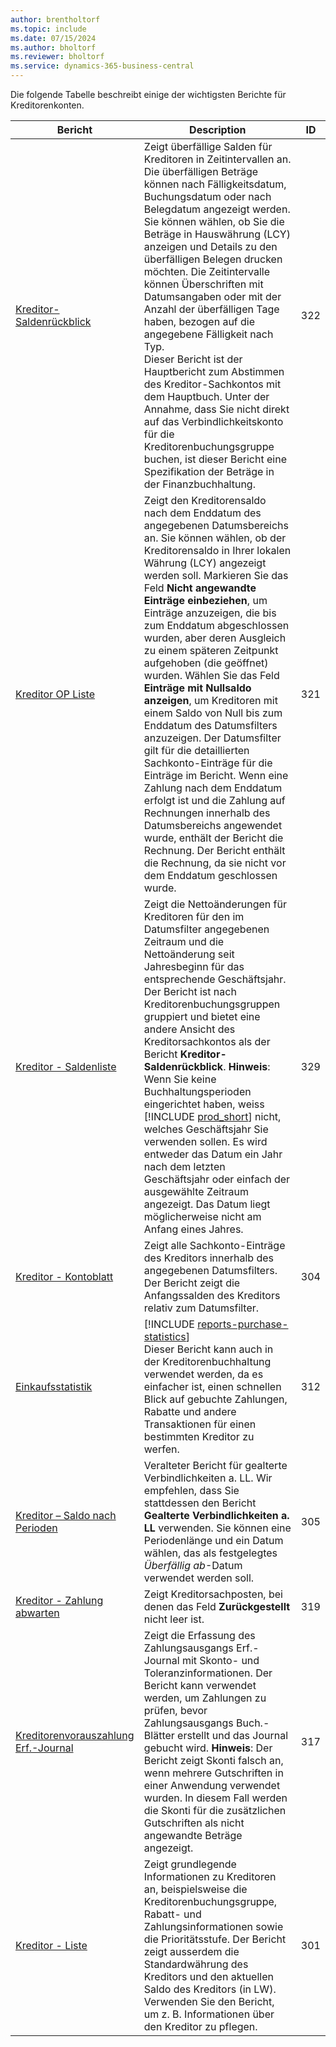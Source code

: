 ```yaml
---
author: brentholtorf
ms.topic: include
ms.date: 07/15/2024
ms.author: bholtorf
ms.reviewer: bholtorf
ms.service: dynamics-365-business-central
---
```


Die folgende Tabelle beschreibt einige der wichtigsten Berichte für Kreditorenkonten.

| Bericht | Description | ID | 
|--|--|--|
| [Kreditor-Saldenrückblick](https://businesscentral.dynamics.com?report=322) |Zeigt überfällige Salden für Kreditoren in Zeitintervallen an. Die überfälligen Beträge können nach Fälligkeitsdatum, Buchungsdatum oder nach Belegdatum angezeigt werden. Sie können wählen, ob Sie die Beträge in Hauswährung (LCY) anzeigen und Details zu den überfälligen Belegen drucken möchten. Die Zeitintervalle können Überschriften mit Datumsangaben oder mit der Anzahl der überfälligen Tage haben, bezogen auf die angegebene Fälligkeit nach Typ.<br>Dieser Bericht ist der Hauptbericht zum Abstimmen des Kreditor-Sachkontos mit dem Hauptbuch. Unter der Annahme, dass Sie nicht direkt auf das Verbindlichkeitskonto für die Kreditorenbuchungsgruppe buchen, ist dieser Bericht eine Spezifikation der Beträge in der Finanzbuchhaltung.| 322|
| [Kreditor OP Liste](https://businesscentral.dynamics.com?report=321) | Zeigt den Kreditorensaldo nach dem Enddatum des angegebenen Datumsbereichs an. Sie können wählen, ob der Kreditorensaldo in Ihrer lokalen Währung (LCY) angezeigt werden soll. Markieren Sie das Feld **Nicht angewandte Einträge einbeziehen**, um Einträge anzuzeigen, die bis zum Enddatum abgeschlossen wurden, aber deren Ausgleich zu einem späteren Zeitpunkt aufgehoben (die geöffnet) wurden. Wählen Sie das Feld **Einträge mit Nullsaldo anzeigen**, um Kreditoren mit einem Saldo von Null bis zum Enddatum des Datumsfilters anzuzeigen. Der Datumsfilter gilt für die detaillierten Sachkonto-Einträge für die Einträge im Bericht. Wenn eine Zahlung nach dem Enddatum erfolgt ist und die Zahlung auf Rechnungen innerhalb des Datumsbereichs angewendet wurde, enthält der Bericht die Rechnung. Der Bericht enthält die Rechnung, da sie nicht vor dem Enddatum geschlossen wurde. | 321 |
| [Kreditor - Saldenliste](https://businesscentral.dynamics.com?report=329) | Zeigt die Nettoänderungen für Kreditoren für den im Datumsfilter angegebenen Zeitraum und die Nettoänderung seit Jahresbeginn für das entsprechende Geschäftsjahr. Der Bericht ist nach Kreditorenbuchungsgruppen gruppiert und bietet eine andere Ansicht des Kreditorsachkontos als der Bericht **Kreditor-Saldenrückblick**. **Hinweis**: Wenn Sie keine Buchhaltungsperioden eingerichtet haben, weiss [!INCLUDE [prod_short](prod_short.md)] nicht, welches Geschäftsjahr Sie verwenden sollen. Es wird entweder das Datum ein Jahr nach dem letzten Geschäftsjahr oder einfach der ausgewählte Zeitraum angezeigt. Das Datum liegt möglicherweise nicht am Anfang eines Jahres.|329 |
| [Kreditor - Kontoblatt ](https://businesscentral.dynamics.com?report=304) | Zeigt alle Sachkonto-Einträge des Kreditors innerhalb des angegebenen Datumsfilters. Der Bericht zeigt die Anfangssalden des Kreditors relativ zum Datumsfilter. | 304 |
| [Einkaufsstatistik](https://businesscentral.dynamics.com?report=312) |[!INCLUDE [reports-purchase-statistics](reports-purchase-statistics.md)]<br>Dieser Bericht kann auch in der Kreditorenbuchhaltung verwendet werden, da es einfacher ist, einen schnellen Blick auf gebuchte Zahlungen, Rabatte und andere Transaktionen für einen bestimmten Kreditor zu werfen.| 312 |
| [Kreditor – Saldo nach Perioden](https://businesscentral.dynamics.com?report=305)| Veralteter Bericht für gealterte Verbindlichkeiten a. LL. Wir empfehlen, dass Sie stattdessen den Bericht **Gealterte Verbindlichkeiten a. LL** verwenden. Sie können eine Periodenlänge und ein Datum wählen, das als festgelegtes *Überfällig ab*-Datum verwendet werden soll.|305|
| [Kreditor - Zahlung abwarten](https://businesscentral.dynamics.com?report=319)| Zeigt Kreditorsachposten, bei denen das Feld **Zurückgestellt** nicht leer ist.| 319 |
| [Kreditorenvorauszahlung Erf.-Journal](https://businesscentral.dynamics.com?report=317)|Zeigt die Erfassung des Zahlungsausgangs Erf.-Journal mit Skonto- und Toleranzinformationen. Der Bericht kann verwendet werden, um Zahlungen zu prüfen, bevor Zahlungsausgangs Buch.-Blätter erstellt und das Journal gebucht wird. **Hinweis**: Der Bericht zeigt Skonti falsch an, wenn mehrere Gutschriften in einer Anwendung verwendet wurden. In diesem Fall werden die Skonti für die zusätzlichen Gutschriften als nicht angewandte Beträge angezeigt.| 317 |
| [Kreditor - Liste](https://businesscentral.dynamics.com?report=301)|Zeigt grundlegende Informationen zu Kreditoren an, beispielsweise die Kreditorenbuchungsgruppe, Rabatt- und Zahlungsinformationen sowie die Prioritätsstufe. Der Bericht zeigt ausserdem die Standardwährung des Kreditors und den aktuellen Saldo des Kreditors (in LW). Verwenden Sie den Bericht, um z. B. Informationen über den Kreditor zu pflegen.|301|